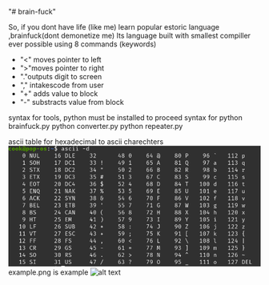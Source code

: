 "# brain-fuck" 


So, if you dont have life (like me) learn popular estoric language ,brainfuck(dont demonetize me)
Its  language built with smallest compiller ever possible using 8 commands (keywords)
+ "<" moves pointer to left
+ ">"moves pointer to right
+ "."outputs digit to screen
+ "," intakescode from user
+ "+" adds value to block
+ "-" substracts value from block

syntax for tools, python must be installed to proceed
syntax for
python brainfuck.py <filename>
python converter.py
python repeater.py

ascii table for hexadecimal to ascii charechters
![alt text](https://raw.githubusercontent.com/2511XD/brainfuck/refs/heads/main/ascii.png)
example.png is example
![alt text](http://url/to/img.png)